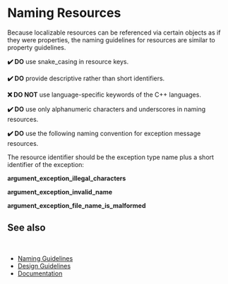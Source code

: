 # Naming Resources

Because localizable resources can be referenced via certain objects as if they were properties, the naming guidelines for resources are similar to property guidelines.

**✔️ DO** use snake_casing in resource keys.

**✔️ DO** provide descriptive rather than short identifiers.

**❌ DO NOT** use language-specific keywords of the C++ languages.

**✔️ DO** use only alphanumeric characters and underscores in naming resources.

**✔️ DO** use the following naming convention for exception message resources.

The resource identifier should be the exception type name plus a short identifier of the exception:

**argument_exception_illegal_characters**

**argument_exception_invalid_name**

**argument_exception_file_name_is_malformed**

## See also
​
* [Naming Guidelines](/docs/documentation/Design%20Guidelines/Naming%20Guidelines)
* [Design Guidelines](/docs/documentation/Design%20Guidelines)
* [Documentation](/docs/documentation)
